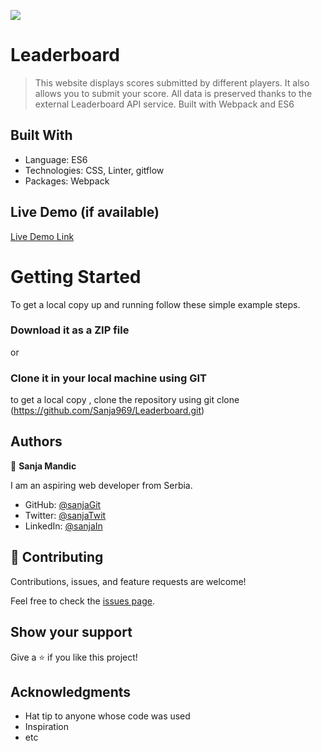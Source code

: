 ![](https://img.shields.io/badge/Microverse-blueviolet)

# Leaderboard
> This website displays scores submitted by different players. It also allows you to submit your score. All data is preserved thanks to the external Leaderboard API service. Built with Webpack and ES6


## Built With

- Language: ES6
- Technologies: CSS, Linter, gitflow
- Packages: Webpack


## Live Demo (if available)

[Live Demo Link](https://sanja969.github.io/Leaderboard)


# Getting Started

To get a local copy up and running follow these simple example steps.

### Download it as a ZIP file
or

### Clone it in your local machine using GIT
to get a local copy , clone the repository using git clone
(https://github.com/Sanja969/Leaderboard.git)


## Authors

👤 **Sanja Mandic**

I am an aspiring web developer from Serbia.
- GitHub: [@sanjaGit](https://github.com/Sanja969)
- Twitter: [@sanjaTwit](https://twitter.com/SanjaMandic42)
- LinkedIn: [@sanjaIn](https://linkedin.com/in/sanja-mandic-823995a2/)

## 🤝 Contributing

Contributions, issues, and feature requests are welcome!

Feel free to check the [issues page](../../issues/).

## Show your support

Give a ⭐️ if you like this project!

## Acknowledgments

- Hat tip to anyone whose code was used
- Inspiration
- etc

